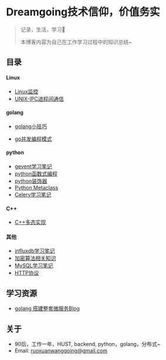# Dreamgoing技术信仰，价值务实

>记录，生活，学习:apple:  
>
>本博客内容为自己在工作学习过程中的知识总结~



## 目录

#### Linux

+ [Linux监控](./Linux监控.html)
+ [UNIX-IPC进程间通信](./UNIX-IPC进程间通信.html)

#### golang

+ [golang小技巧](./golang小技巧.html)

+ [go并发编程模式](./go并发编程模式.html)

#### python

+ [gevent学习笔记](./gevent学习笔记.html)
+ [python函数式编程](./python函数式编程.html)
+ [python装饰器](./Python装饰器.html)
+ [Python Metaclass](./Python-metaclass.html)
+ [Celery学习笔记](./Celery学习笔记.html)

#### C++

+ [C++多态实现](./C++多态实现.html)

#### 其他

+ [influxdb学习笔记](./influxdb学习笔记.html)
+ [加密算法相关知识](./加密算法相关知识.html)
+ [MySQL学习笔记](./mysql学习笔记.html)
+ [HTTP协议](./HTTP协议.html)

## 学习资源

+ [golang 搭建整套微服务Blog](http://callistaenterprise.se/blogg/teknik/2017/02/17/go-blog-series-part1/)

## 关于

+ 90后，工作一年，HUST,  backend,  python，golang，分布式~ 
+ Email: ruoxuanwanggoing@gmail.com



